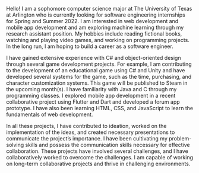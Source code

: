 Hello! I am a sophomore computer science major at The University of Texas at Arlington who is currently looking for software engineering internships for Spring and Summer 2022. I am interested in web development and mobile app development and am exploring machine learning through my research assistant position. My hobbies include reading fictional books, watching and playing video games, and working on programming projects. In the long run, I am hoping to build a career as a software engineer.

I have gained extensive experience with C# and object-oriented design through several game development projects. For example, I am contributing to the development of an educational 
game using C# and Unity and have developed several systems for the game, such as the time, purchasing, and character customization systems. This game will be published to Steam in the upcoming month(s). I have familiarity with Java and C through my programming classes. I explored mobile app development in a recent collaborative project using Flutter and Dart and developed a forum app prototype. I have also been learning HTML, CSS, and JavaScript to learn the fundamentals of web development.

In all these projects, I have contributed to ideation, worked on the implementation of the ideas, and created necessary presentations to communicate the project’s importance. I 
have been cultivating my problem-solving skills and possess the communication skills necessary for effective collaboration. These projects have involved several challenges, and 
I have collaboratively worked to overcome the challenges. I am capable of working on long-term collaborative projects and thrive in challenging environments.
